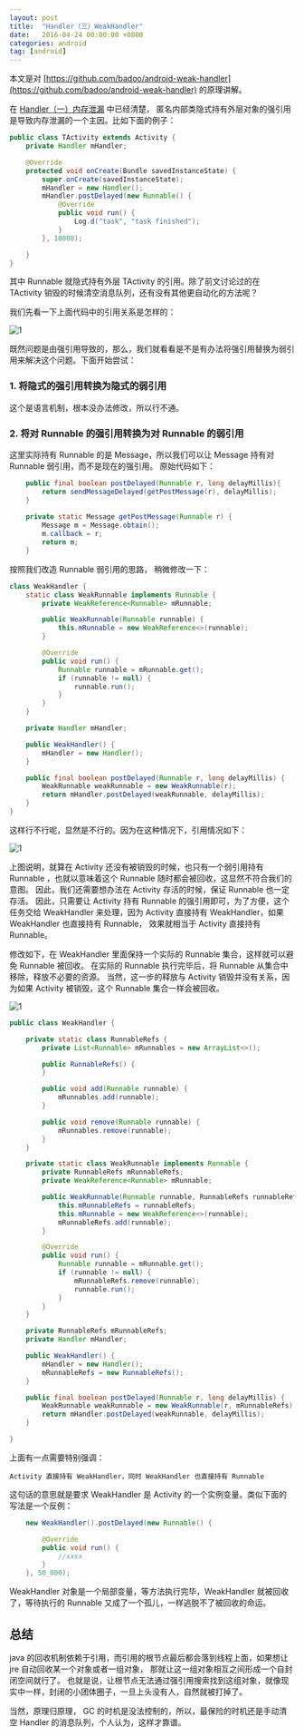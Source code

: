 ```yaml
---
layout: post
title:  "Handler（三）WeakHandler"
date:   2016-04-24 00:00:00 +0800
categories: android
tag: [android]
---
```

本文是对 [https://github.com/badoo/android-weak-handler](https://github.com/badoo/android-weak-handler) 的原理讲解。

在 [Handler（一）内存泄漏](http://xesam.github.io/android/2016/03/27/Android-Handler-%E4%B8%80-%E5%86%85%E5%AD%98%E6%B3%84%E6%BC%8F.html) 中已经清楚，
匿名内部类隐式持有外层对象的强引用是导致内存泄漏的一个主因。比如下面的例子：

```java
public class TActivity extends Activity {
    private Handler mHandler;

    @Override
    protected void onCreate(Bundle savedInstanceState) {
        super.onCreate(savedInstanceState);
        mHandler = new Handler();
        mHandler.postDelayed(new Runnable() {
            @Override
            public void run() {
                Log.d("task", "task finished");
            }
        }, 10000);

    }
}

```
其中 Runnable 就隐式持有外层 TActivity 的引用。除了前文讨论过的在 TActivity 销毁的时候清空消息队列，还有没有其他更自动化的方法呢？

我们先看一下上面代码中的引用关系是怎样的：

![1](/image/android-handler-3-1.png)

既然问题是由强引用导致的，那么，我们就看看是不是有办法将强引用替换为弱引用来解决这个问题。下面开始尝试：

### 1. 将隐式的强引用转换为隐式的弱引用

这个是语言机制，根本没办法修改，所以行不通。

### 2. 将对 Runnable 的强引用转换为对 Runnable 的弱引用

这里实际持有 Runnable 的是 Message，所以我们可以让 Message 持有对 Runnable 弱引用，而不是现在的强引用。
原始代码如下：

```java
    public final boolean postDelayed(Runnable r, long delayMillis){
        return sendMessageDelayed(getPostMessage(r), delayMillis);
    }
    
    private static Message getPostMessage(Runnable r) {
        Message m = Message.obtain();
        m.callback = r;
        return m;
    }
```

按照我们改造 Runnable 弱引用的思路， 稍微修改一下：

```java
class WeakHandler {
    static class WeakRunnable implements Runnable {
        private WeakReference<Runnable> mRunnable;

        public WeakRunnable(Runnable runnable) {
            this.mRunnable = new WeakReference<>(runnable);
        }

        @Override
        public void run() {
            Runnable runnable = mRunnable.get();
            if (runnable != null) {
                runnable.run();
            }
        }
    }

    private Handler mHandler;

    public WeakHandler() {
        mHandler = new Handler();
    }

    public final boolean postDelayed(Runnable r, long delayMillis) {
        WeakRunnable weakRunnable = new WeakRunnable(r);
        return mHandler.postDelayed(weakRunnable, delayMillis);
    }
}
```

这样行不行呢，显然是不行的。因为在这种情况下，引用情况如下：

![1](/image/android-handler-3-2.png)

上图说明，就算在 Activity 还没有被销毁的时候，也只有一个弱引用持有 Runnable ，也就以意味着这个 Runnable 随时都会被回收，这显然不符合我们的意图。
因此，我们还需要想办法在 Activity 存活的时候，保证 Runnable 也一定存活。
因此，只需要让 Activity 持有 Runnable 的强引用即可，为了方便，这个任务交给 WeakHandler 来处理，因为 Activity 直接持有 WeakHandler，如果 WeakHandler 也直接持有 Runnable，
效果就相当于 Activity 直接持有 Runnable。

修改如下，在 WeakHandler 里面保持一个实际的 Runnable 集合，这样就可以避免 Runnable 被回收。 
在实际的 Runnable 执行完毕后，将 Runnable 从集合中移除，释放不必要的资源。
当然，这一步的释放与 Activity 销毁并没有关系，因为如果 Activity 被销毁，这个 Runnable 集合一样会被回收。

![1](/image/android-handler-3-3.png)

```java
public class WeakHandler {

    private static class RunnableRefs {
        private List<Runnable> mRunnables = new ArrayList<>();

        public RunnableRefs() {
        }

        public void add(Runnable runnable) {
            mRunnables.add(runnable);
        }

        public void remove(Runnable runnable) {
            mRunnables.remove(runnable);
        }
    }

    private static class WeakRunnable implements Runnable {
        private RunnableRefs mRunnableRefs;
        private WeakReference<Runnable> mRunnable;

        public WeakRunnable(Runnable runnable, RunnableRefs runnableRefs) {
            this.mRunnableRefs = runnableRefs;
            this.mRunnable = new WeakReference<>(runnable);
            mRunnableRefs.add(runnable);
        }

        @Override
        public void run() {
            Runnable runnable = mRunnable.get();
            if (runnable != null) {
                mRunnableRefs.remove(runnable);
                runnable.run();
            }
        }
    }

    private RunnableRefs mRunnableRefs;
    private Handler mHandler;

    public WeakHandler() {
        mHandler = new Handler();
        mRunnableRefs = new RunnableRefs();
    }

    public final boolean postDelayed(Runnable r, long delayMillis) {
        WeakRunnable weakRunnable = new WeakRunnable(r, mRunnableRefs);
        return mHandler.postDelayed(weakRunnable, delayMillis);
    }

}
```

上面有一点需要特别强调：

    Activity 直接持有 WeakHandler，同时 WeakHandler 也直接持有 Runnable

这句话的意思就是要求 WeakHandler 是 Activity 的一个实例变量。类似下面的写法是一个反例：

```java
    new WeakHandler().postDelayed(new Runnable() {

        @Override
        public void run() {
            //xxxx
        }
    }, 50_000);
```

WeakHandler 对象是一个局部变量，等方法执行完毕，WeakHandler 就被回收了，等待执行的 Runnable 又成了一个孤儿，一样逃脱不了被回收的命运。

## 总结

java 的回收机制依赖于引用，而引用的根节点最后都会落到线程上面，如果想让 jre 自动回收某一个对象或者一组对象，
那就让这一组对象相互之间形成一个自封闭空间就行了。
也就是说，让根节点无法通过强引用搜索找到这组对象，就像现实中一样，封闭的小团体圈子，一旦上头没有人，自然就被打掉了。

当然，原理归原理， GC 的时机是没法控制的，所以，最保险的时机还是手动清空 Handler 的消息队列，个人认为，这样才靠谱。


